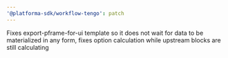 ```yaml
---
'@platforma-sdk/workflow-tengo': patch
---
```


Fixes export-pframe-for-ui template so it does not wait for data to be materialized in any form, fixes option calculation while upstream blocks are still calculating
